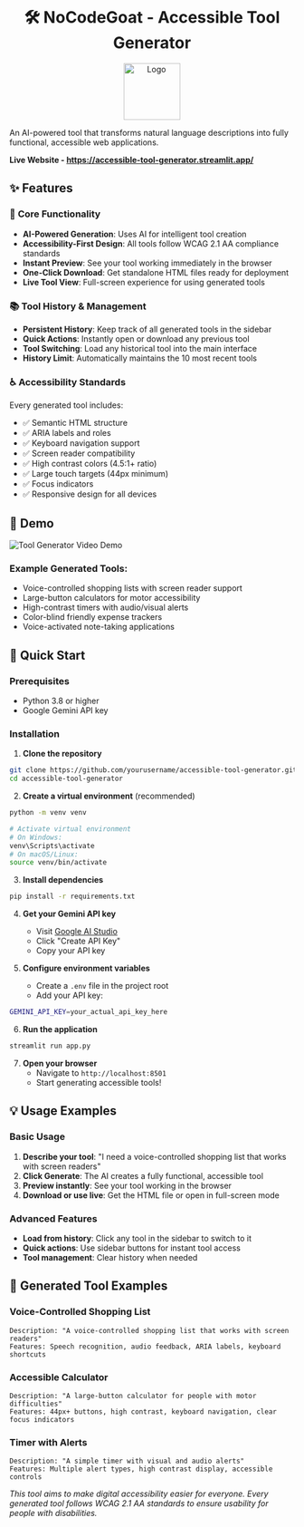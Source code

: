 <div align="center">

# 🛠️ NoCodeGoat - Accessible Tool Generator

<img src="https://github.com/user-attachments/assets/e821c962-8b14-4f84-8c14-1aa1a649420e" alt="Logo" width="100">

</div>

An AI-powered tool that transforms natural language descriptions into fully functional, accessible web applications. 

**Live Website - https://accessible-tool-generator.streamlit.app/**

## ✨ Features

### 🚀 **Core Functionality**
- **AI-Powered Generation**: Uses AI for intelligent tool creation
- **Accessibility-First Design**: All tools follow WCAG 2.1 AA compliance standards
- **Instant Preview**: See your tool working immediately in the browser
- **One-Click Download**: Get standalone HTML files ready for deployment
- **Live Tool View**: Full-screen experience for using generated tools

### 📚 **Tool History & Management**
- **Persistent History**: Keep track of all generated tools in the sidebar
- **Quick Actions**: Instantly open or download any previous tool
- **Tool Switching**: Load any historical tool into the main interface
- **History Limit**: Automatically maintains the 10 most recent tools

### ♿ **Accessibility Standards**
Every generated tool includes:
- ✅ Semantic HTML structure
- ✅ ARIA labels and roles
- ✅ Keyboard navigation support
- ✅ Screen reader compatibility
- ✅ High contrast colors (4.5:1+ ratio)
- ✅ Large touch targets (44px minimum)
- ✅ Focus indicators
- ✅ Responsive design for all devices

## 🎯 Demo

![Tool Generator Video Demo](https://www.youtube.com/watch?v=1-9Oqxgyz8k)

### Example Generated Tools:
- Voice-controlled shopping lists with screen reader support
- Large-button calculators for motor accessibility
- High-contrast timers with audio/visual alerts
- Color-blind friendly expense trackers
- Voice-activated note-taking applications

## 🚀 Quick Start

### Prerequisites
- Python 3.8 or higher
- Google Gemini API key

### Installation

1. **Clone the repository**
```bash
git clone https://github.com/yourusername/accessible-tool-generator.git
cd accessible-tool-generator
```

2. **Create a virtual environment** (recommended)
```bash
python -m venv venv

# Activate virtual environment
# On Windows:
venv\Scripts\activate
# On macOS/Linux:
source venv/bin/activate
```

3. **Install dependencies**
```bash
pip install -r requirements.txt
```

4. **Get your Gemini API key**
   - Visit [Google AI Studio](https://makersuite.google.com/app/apikey)
   - Click "Create API Key"
   - Copy your API key

5. **Configure environment variables**
   - Create a `.env` file in the project root
   - Add your API key:
```bash
GEMINI_API_KEY=your_actual_api_key_here
```

6. **Run the application**
```bash
streamlit run app.py
```

7. **Open your browser**
   - Navigate to `http://localhost:8501`
   - Start generating accessible tools!

## 💡 Usage Examples

### Basic Usage
1. **Describe your tool**: "I need a voice-controlled shopping list that works with screen readers"
2. **Click Generate**: The AI creates a fully functional, accessible tool
3. **Preview instantly**: See your tool working in the browser
4. **Download or use live**: Get the HTML file or open in full-screen mode

### Advanced Features
- **Load from history**: Click any tool in the sidebar to switch to it
- **Quick actions**: Use sidebar buttons for instant tool access
- **Tool management**: Clear history when needed

## 🎯 Generated Tool Examples

### Voice-Controlled Shopping List
```
Description: "A voice-controlled shopping list that works with screen readers"
Features: Speech recognition, audio feedback, ARIA labels, keyboard shortcuts
```

### Accessible Calculator
```
Description: "A large-button calculator for people with motor difficulties"
Features: 44px+ buttons, high contrast, keyboard navigation, clear focus indicators
```

### Timer with Alerts
```
Description: "A simple timer with visual and audio alerts"
Features: Multiple alert types, high contrast display, accessible controls
```


*This tool aims to make digital accessibility easier for everyone. Every generated tool follows WCAG 2.1 AA standards to ensure usability for people with disabilities.*
